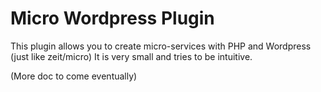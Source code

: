 # Micro Wordpress Plugin
This plugin allows you to create micro-services with PHP and Wordpress (just like zeit/micro)
It is very small and tries to be intuitive.

(More doc to come eventually)

